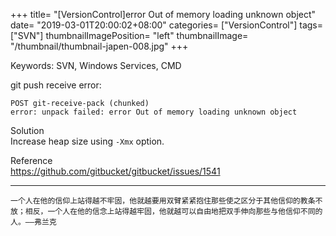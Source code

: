 +++
title= "[VersionControl]error Out of memory loading unknown object"
date= "2019-03-01T20:00:02+08:00"
categories= ["VersionControl"]
tags= ["SVN"]
thumbnailImagePosition= "left"
thumbnailImage= "/thumbnail/thumbnail-japen-008.jpg"
+++

Keywords: SVN, Windows Services, CMD

<!--more-->

git push receive error:

	POST git-receive-pack (chunked)
	error: unpack failed: error Out of memory loading unknown object

Solution  
Increase heap size using `-Xmx` option.

Reference  
https://github.com/gitbucket/gitbucket/issues/1541

***
`一个人在他的信仰上站得越不牢固，他就越要用双臂紧紧抱住那些使之区分于其他信仰的教条不放；相反，一个人在他的信念上站得越牢固，他就越可以自由地把双手伸向那些与他信仰不同的人。——弗兰克` 
